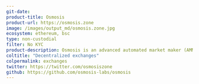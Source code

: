 ```yaml
---
git-date:
product-title: Osmosis
product-url: https://osmosis.zone
image: /images/output_md/osmosis.zone.jpg
ecosystem: ethereum, bsc
type: non-custodial
filter: No KYC
product-description: Osmosis is an advanced automated market maker (AMM) protocol that allows developers to build customized AMMs with sovereign liquidity pools. Built using the Cosmos SDK, Osmosis utilizes Inter-Blockchain Communication (IBC) to enable cross-chain transactions.
coltitle: "Decentralized exchanges"
colpermalink: exchanges
twitter: https://twitter.com/osmosiszone
github: https://github.com/osmosis-labs/osmosis
---
```

